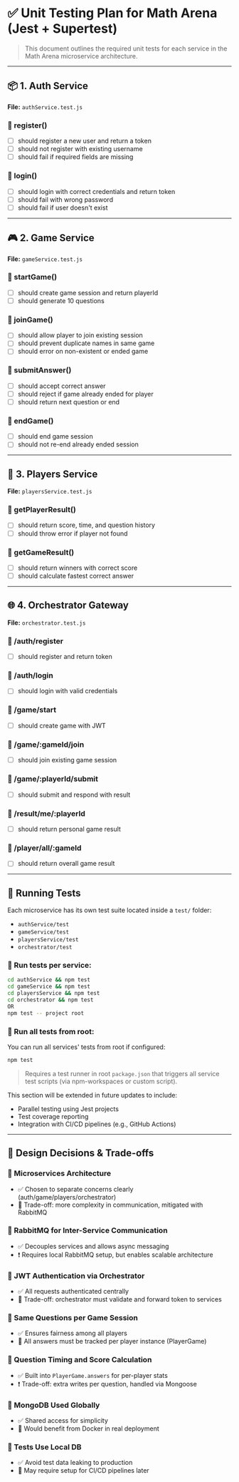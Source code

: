 # ✅ Unit Testing Plan for Math Arena (Jest + Supertest)

> This document outlines the required unit tests for each service in the Math Arena microservice architecture.

---

## 📦 1. Auth Service

**File:** `authService.test.js`

### 🔹 register()

* [ ] should register a new user and return a token
* [ ] should not register with existing username
* [ ] should fail if required fields are missing

### 🔹 login()

* [ ] should login with correct credentials and return token
* [ ] should fail with wrong password
* [ ] should fail if user doesn't exist

---

## 🎮 2. Game Service

**File:** `gameService.test.js`

### 🔹 startGame()

* [ ] should create game session and return playerId
* [ ] should generate 10 questions

### 🔹 joinGame()

* [ ] should allow player to join existing session
* [ ] should prevent duplicate names in same game
* [ ] should error on non-existent or ended game

### 🔹 submitAnswer()

* [ ] should accept correct answer
* [ ] should reject if game already ended for player
* [ ] should return next question or end

### 🔹 endGame()

* [ ] should end game session
* [ ] should not re-end already ended session

---

## 👤 3. Players Service

**File:** `playersService.test.js`

### 🔹 getPlayerResult()

* [ ] should return score, time, and question history
* [ ] should throw error if player not found

### 🔹 getGameResult()

* [ ] should return winners with correct score
* [ ] should calculate fastest correct answer

---

## 🌐 4. Orchestrator Gateway

**File:** `orchestrator.test.js`

### 🔹 /auth/register

* [ ] should register and return token

### 🔹 /auth/login

* [ ] should login with valid credentials

### 🔹 /game/start

* [ ] should create game with JWT

### 🔹 /game/\:gameId/join

* [ ] should join existing game session

### 🔹 /game/\:playerId/submit

* [ ] should submit and respond with result

### 🔹 /result/me/\:playerId

* [ ] should return personal game result

### 🔹 /player/all/\:gameId

* [ ] should return overall game result

---

## 🧪 Running Tests

Each microservice has its own test suite located inside a `test/` folder:

* `authService/test`
* `gameService/test`
* `playersService/test`
* `orchestrator/test`

### 🔹 Run tests per service:

```bash
cd authService && npm test
cd gameService && npm test
cd playersService && npm test
cd orchestrator && npm test
OR 
npm test -- project root 
```

### 🔹 Run all tests from root:

You can run all services' tests from root if configured:

```bash
npm test
```

> Requires a test runner in root `package.json` that triggers all service test scripts (via npm-workspaces or custom script).

This section will be extended in future updates to include:

* Parallel testing using Jest projects
* Test coverage reporting
* Integration with CI/CD pipelines (e.g., GitHub Actions)

---

## 📐 Design Decisions & Trade-offs

### 🔸 Microservices Architecture

* ✅ Chosen to separate concerns clearly (auth/game/players/orchestrator)
* 🔁 Trade-off: more complexity in communication, mitigated with RabbitMQ

### 🔸 RabbitMQ for Inter-Service Communication

* ✅ Decouples services and allows async messaging
* ❗ Requires local RabbitMQ setup, but enables scalable architecture

### 🔸 JWT Authentication via Orchestrator

* ✅ All requests authenticated centrally
* 🔁 Trade-off: orchestrator must validate and forward token to services

### 🔸 Same Questions per Game Session

* ✅ Ensures fairness among all players
* 🔁 All answers must be tracked per player instance (PlayerGame)

### 🔸 Question Timing and Score Calculation

* ✅ Built into `PlayerGame.answers` for per-player stats
* ❗ Trade-off: extra writes per question, handled via Mongoose

### 🔸 MongoDB Used Globally

* ✅ Shared access for simplicity
* 🔁 Would benefit from Docker in real deployment

### 🔸 Tests Use Local DB

* ✅ Avoid test data leaking to production
* 🔁 May require setup for CI/CD pipelines later
